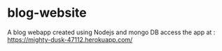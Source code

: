 # blog-website
A blog webapp created using Nodejs and mongo DB
access the app at : https://mighty-dusk-47112.herokuapp.com/
